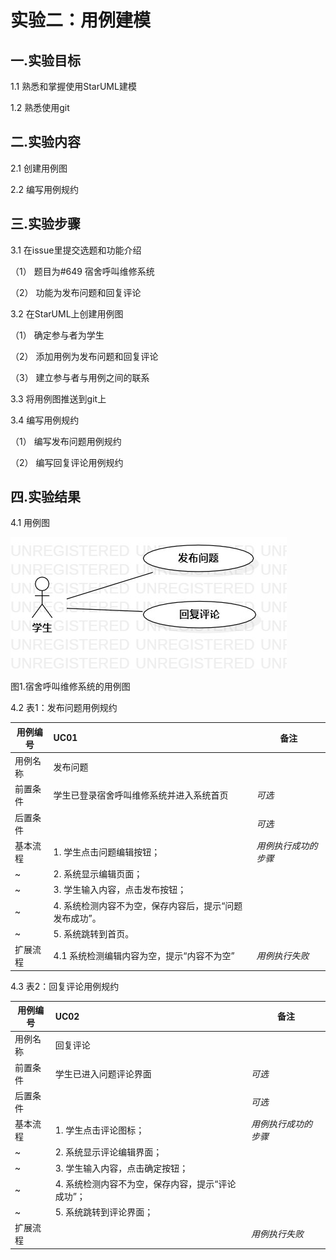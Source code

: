 # 实验二：用例建模

## 一.实验目标

1.1 熟悉和掌握使用StarUML建模

1.2 熟悉使用git

## 二.实验内容

2.1 创建用例图

2.2 编写用例规约

## 三.实验步骤

3.1 在issue里提交选题和功能介绍

（1） 题目为#649 宿舍呼叫维修系统

（2） 功能为发布问题和回复评论

3.2 在StarUML上创建用例图

（1） 确定参与者为学生

（2） 添加用例为发布问题和回复评论

（3） 建立参与者与用例之间的联系

3.3 将用例图推送到git上

3.4 编写用例规约

（1） 编写发布问题用例规约

（2） 编写回复评论用例规约

## 四.实验结果

4.1 用例图


 ![用例图](./Lab2.UseCaseDiagram1.jpg)

图1.宿舍呼叫维修系统的用例图

4.2 表1：发布问题用例规约

用例编号  | UC01 | 备注  
 -|:-|-  
 用例名称  | 发布问题  |   
 前置条件  |  学生已登录宿舍呼叫维修系统并进入系统首页    | *可选*   
 后置条件  |     | *可选*   
 基本流程  | 1. 学生点击问题编辑按钮；  |*用例执行成功的步骤*    
 ~| 2. 系统显示编辑页面；  |   
 ~| 3. 学生输入内容，点击发布按钮；  |   
 ~| 4. 系统检测内容不为空，保存内容后，提示“问题发布成功”。  |   
 ~| 5. 系统跳转到首页。  |  
 扩展流程  | 4.1 系统检测编辑内容为空，提示“内容不为空”  |*用例执行失败*    
 
4.3 表2：回复评论用例规约
 
 用例编号  | UC02 | 备注  
 -|:-|-  
 用例名称  | 回复评论  |   
 前置条件  | 学生已进入问题评论界面   | *可选*   
 后置条件  |      | *可选*   
 基本流程  | 1. 学生点击评论图标；  |*用例执行成功的步骤*    
 ~| 2. 系统显示评论编辑界面；  |   
 ~| 3. 学生输入内容，点击确定按钮；  |    
 ~| 4. 系统检测内容不为空，保存内容，提示“评论成功”；  |  
 ~| 5. 系统跳转到评论界面；  |   
 扩展流程  |        |*用例执行失败*    
